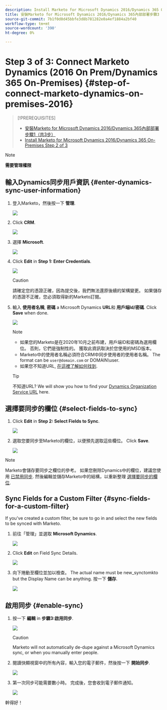 ```yaml
---
description: Install Marketo for Microsoft Dynamics 2016/Dynamics 365 On-Premises Step 3 of 3 - Marketo Docs - Product Documentation
title: 安裝Marketo for Microsoft Dynamics 2016/Dynamics 365內部部署步驟3（共3步）
source-git-commit: 7b1f0d0d45bbfe3d8b781282e0a4ef1884a2bf40
workflow-type: tm+mt
source-wordcount: '390'
ht-degree: 0%

---
```


# Step 3 of 3: Connect Marketo Dynamics (2016 On Prem/Dynamics 365 On-Premises) {#step-of-connect-marketo-dynamics-on-premises-2016}

>[!PREREQUISITES]
>
>* [安裝Marketo for Microsoft Dynamics 2016/Dynamics 365內部部署步驟1（共3步）](/help/marketo/product-docs/crm-sync/microsoft-dynamics-sync/sync-setup/microsoft-dynamics-2016-dynamics-365-on-premises/step-1-of-3-install.md)
>* [Install Marketo for Microsoft Dynamics 2016/Dynamics 365 On-Premises Step 2 of 3](/help/marketo/product-docs/crm-sync/microsoft-dynamics-sync/sync-setup/microsoft-dynamics-2016-dynamics-365-on-premises/step-2-of-3-set-up.md)


>[!NOTE]
>
>**需要管理權限**

## 輸入Dynamics同步用戶資訊 {#enter-dynamics-sync-user-information}

1. 登入Marketo，然後按一下 **管理**.

   ![](assets/login-admin.png)

1. Click **CRM**.

   ![](assets/image2015-3-16-9-47-34.png)

1. 選擇 **Microsoft**.

   ![](assets/image2015-3-16-9-50-6.png)

1. Click **Edit** in **Step 1: Enter Credentials**.

   ![](assets/image2015-3-16-9-48-43.png)

   >[!CAUTION]
   >
   >請確定您的憑證正確，因為提交後，我們無法還原後續的架構變更。 如果儲存的憑證不正確，您必須取得新的Marketo訂閱。

1. 輸入 **使用者名稱**, **密碼** a Microsoft Dynamics **URL**&#x200B;和 **用戶端Id/密碼**. Click **Save** when done.

   ![](assets/step-3-of-3-5.png)

   >[!NOTE]
   >
   >* 如果您的Marketo是在2020年10月之前布建，用戶端ID和密碼為選用欄位。 否則，它們是強制性的。 獲取此資訊取決於您使用的MSD版本。
   >* Marketo中的使用者名稱必須符合CRM中同步使用者的使用者名稱。 The format can be `user@domain.com` or DOMAIN\user.
   >* 如果您不知道URL, [在這裡了解如何找到](/help/marketo/product-docs/crm-sync/microsoft-dynamics-sync/sync-setup/view-the-organization-service-url.md).


   >[!TIP]
   >
   >不知道URL? We will show you how to find your [Dynamics Organization Service URL](/help/marketo/product-docs/crm-sync/microsoft-dynamics-sync/sync-setup/view-the-organization-service-url.md) here.

## 選擇要同步的欄位 {#select-fields-to-sync}

1. Click **Edit** in **Step 2: Select Fields to Sync**.

   ![](assets/image2015-3-16-9-51-28.png)

1. 選取您要同步至Marketo的欄位，以便預先選取這些欄位。 Click **Save**.

   ![](assets/image2016-8-25-15-3a14-3a28.png)

>[!NOTE]
>
>Marketo會儲存要同步之欄位的參考。 如果您刪除Dynamics中的欄位，建議您使用 [已禁用同步](/help/marketo/product-docs/crm-sync/salesforce-sync/enable-disable-the-salesforce-sync.md). 然後編輯並儲存Marketo中的結構，以重新整理 [選擇要同步的欄位](/help/marketo/product-docs/crm-sync/microsoft-dynamics-sync/microsoft-dynamics-sync-details/microsoft-dynamics-sync-field-sync/editing-fields-to-sync-before-deleting-them-in-dynamics.md).

## Sync Fields for a Custom Filter {#sync-fields-for-a-custom-filter}

If you&#39;ve created a custom filter, be sure to go in and select the new fields to be synced with Marketo.

1. 前往「管理」並選取 **Microsoft Dynamics**.

   ![](assets/image2015-10-9-9-3a50-3a9.png)

1. Click **Edit** on Field Sync Details.

   ![](assets/image2015-10-9-9-3a52-3a23.png)

1. 向下捲動至欄位並加以檢查。 The actual name must be new_synctomkto but the Display Name can be anything. 按一下 **儲存**.

   ![](assets/image2016-8-25-15-3a15-3a35.png)

## 啟用同步 {#enable-sync}

1. 按一下 **編輯** in **步驟3:啟用同步**.

   ![](assets/image2015-3-16-9-52-2.png)

   >[!CAUTION]
   >
   >Marketo will not automatically de-dupe against a Microsoft Dynamics sync, or when you manually enter people.

1. 閱讀快顯視窗中的所有內容，輸入您的電子郵件，然後按一下 **開始同步**.

   ![](assets/image2015-3-30-14-3a23-3a13.png)

1. 第一次同步可能需要數小時。 完成後，您會收到電子郵件通知。

   ![](assets/image2015-3-16-9-59-51.png)

幹得好！

